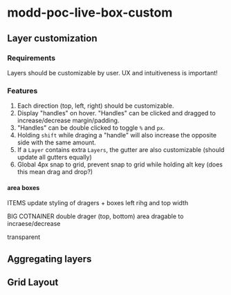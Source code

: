 # modd-poc-live-box-custom

## Layer customization

### Requirements

Layers should be customizable by user. UX and intuitiveness is important!


### Features
1. Each direction (top, left, right) should be customizable. 
2. Display "handles" on hover. "Handles" can be clicked and dragged to increase/decrease margin/padding.
3. "Handles" can be double clicked to toggle `%` and `px`.
4. Holding `shift` while draging a "handle" will also increase the opposite side with the same amount.
5. If a `Layer` contains extra `Layers`, the gutter are also customizable (should update all gutters equally)
6. Global 4px snap to grid, prevent snap to grid while holding alt key (does this mean drag and drop?)

#### area boxes

ITEMS
update styling of dragers + boxes
left rihg and top
width

BIG COTNAINER
double drager (top, bottom)
area dragable to incraese/decrease

transparent




## Aggregating layers


## Grid Layout



